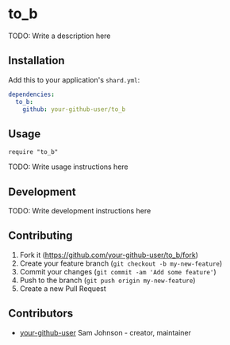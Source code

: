# to_b

TODO: Write a description here

## Installation

Add this to your application's `shard.yml`:

```yaml
dependencies:
  to_b:
    github: your-github-user/to_b
```

## Usage

```crystal
require "to_b"
```

TODO: Write usage instructions here

## Development

TODO: Write development instructions here

## Contributing

1. Fork it (<https://github.com/your-github-user/to_b/fork>)
2. Create your feature branch (`git checkout -b my-new-feature`)
3. Commit your changes (`git commit -am 'Add some feature'`)
4. Push to the branch (`git push origin my-new-feature`)
5. Create a new Pull Request

## Contributors

- [your-github-user](https://github.com/your-github-user) Sam Johnson - creator, maintainer
